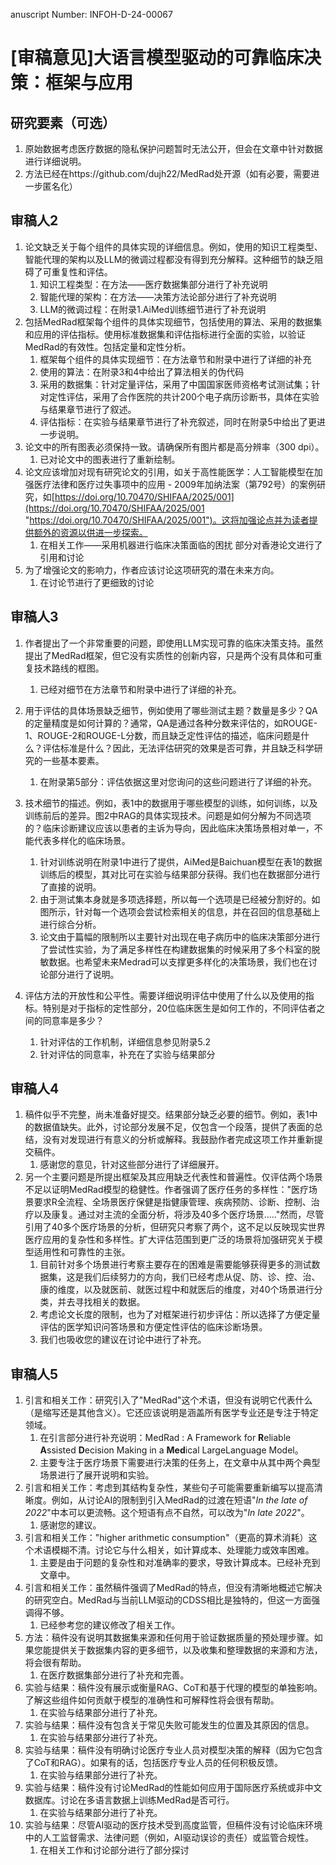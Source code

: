 anuscript Number: INFOH-D-24-00067  

# [审稿意见]大语言模型驱动的可靠临床决策：框架与应用

## 研究要素（可选）

1. 原始数据考虑医疗数据的隐私保护问题暂时无法公开，但会在文章中针对数据进行详细说明。
2. 方法已经在https://github.com/dujh22/MedRad处开源（如有必要，需要进一步匿名化）

## 审稿人2

1. 论文缺乏关于每个组件的具体实现的详细信息。例如，使用的知识工程类型、智能代理的架构以及LLM的微调过程都没有得到充分解释。这种细节的缺乏阻碍了可重复性和评估。
   1. 知识工程类型：在方法——医疗数据集部分进行了补充说明
   2. 智能代理的架构：在方法——决策方法论部分进行了补充说明
   3. LLM的微调过程：在附录1.AiMed训练细节进行了补充说明
2. 包括MedRad框架每个组件的具体实现细节，包括使用的算法、采用的数据集和应用的评估指标。使用标准数据集和评估指标进行全面的实验，以验证MedRad的有效性。包括定量和定性分析。
   1. 框架每个组件的具体实现细节：在方法章节和附录中进行了详细的补充
   2. 使用的算法：在附录3和4中给出了算法相关的伪代码
   3. 采用的数据集：针对定量评估，采用了中国国家医师资格考试测试集；针对定性评估，采用了合作医院的共计200个电子病历诊断书，具体在实验与结果章节进行了叙述。
   4. 评估指标：在实验与结果章节进行了补充叙述，同时在附录5中给出了更进一步说明。
3. 论文中的所有图表必须保持一致。请确保所有图片都是高分辨率（300 dpi）。
   1. 已对论文中的图表进行了重新绘制。
4. 论文应该增加对现有研究论文的引用，如关于高性能医学：人工智能模型在加强医疗法律和医疗过失事项中的应用 - 2009年加纳法案（第792号）的案例研究，如[https://doi.org/10.70470/SHIFAA/2025/001](https://doi.org/10.70470/SHIFAA/2025/001 "https://doi.org/10.70470/SHIFAA/2025/001")。这将加强论点并为读者提供额外的资源以供进一步探索。
   1. 在相关工作——采用机器进行临床决策面临的困扰 部分对香港论文进行了引用和讨论
5. 为了增强论文的影响力，作者应该讨论这项研究的潜在未来方向。
   1. 在讨论节进行了更细致的讨论

## 审稿人3

1. 作者提出了一个非常重要的问题，即使用LLM实现可靠的临床决策支持。虽然提出了MedRad框架，但它没有实质性的创新内容，只是两个没有具体和可重复技术路线的框图。

   1. 已经对细节在方法章节和附录中进行了详细的补充。
2. 用于评估的具体场景缺乏细节，例如使用了哪些测试主题？数量是多少？QA的定量精度是如何计算的？通常，QA是通过各种分数来评估的，如ROUGE-1、ROUGE-2和ROUGE-L分数，而且缺乏定性评估的描述，临床问题是什么？评估标准是什么？因此，无法评估研究的效果是否可靠，并且缺乏科学研究的一些基本要素。

   1. 在附录第5部分：评估依据这里对您询问的这些问题进行了详细的补充。
3. 技术细节的描述。例如，表1中的数据用于哪些模型的训练，如何训练，以及训练前后的差异。图2中RAG的具体实现技术。问题是如何分解为不同选项的？临床诊断建议应该以患者的主诉为导向，因此临床决策场景相对单一，不能代表多样化的临床场景。

   1. 针对训练说明在附录1中进行了提供，AiMed是Baichuan模型在表1的数据训练后的模型，其对比可在实验与结果部分获得。我们也在数据部分进行了直接的说明。
   2. 由于测试集本身就是多项选择题，所以每一个选项是已经被分割好的。如图所示，针对每一个选项会尝试检索相关的信息，并在召回的信息基础上进行综合分析。
   3. 论文由于篇幅的限制所以主要针对出现在电子病历中的临床决策部分进行了尝试性实验，为了满足多样性在构建数据集的时候采用了多个科室的脱敏数据。也希望未来Medrad可以支撑更多样化的决策场景，我们也在讨论部分进行了说明。
4. 评估方法的开放性和公平性。需要详细说明评估中使用了什么以及使用的指标。特别是对于指标的定性部分，20位临床医生是如何工作的，不同评估者之间的同意率是多少？

   1. 针对评估的工作机制，详细信息参见附录5.2
   2. 针对评估的同意率，补充在了实验与结果部分

## 审稿人4

1. 稿件似乎不完整，尚未准备好提交。结果部分缺乏必要的细节。例如，表1中的数据值缺失。此外，讨论部分发展不足，仅包含一个段落，提供了表面的总结，没有对发现进行有意义的分析或解释。我鼓励作者完成这项工作并重新提交稿件。
   1. 感谢您的意见，针对这些部分进行了详细展开。
2. 另一个主要问题是所提出框架及其应用缺乏代表性和普遍性。仅评估两个场景不足以证明MedRad模型的稳健性。作者强调了医疗任务的多样性："医疗场景要求R全流程、全场景医疗保健是指健康管理、疾病预防、诊断、控制、治疗以及康复。通过对主流的全面分析，将涉及40多个医疗场景….."然而，尽管引用了40多个医疗场景的分析，但研究只考察了两个，这不足以反映现实世界医疗应用的复杂性和多样性。扩大评估范围到更广泛的场景将加强研究关于模型适用性和可靠性的主张。
   1. 目前针对多个场景进行考察主要存在的困难是需要能够获得更多的测试数据集，这是我们后续努力的方向，我们已经考虑从促、防、诊、控、治、康的维度，以及就医前、就医过程中和就医后的维度，对40个场景进行分类，并去寻找相关的数据。
   2. 考虑论文长度的限制，也为了对框架进行初步评估：所以选择了方便定量评估的医学知识问答场景和方便定性评估的临床诊断场景。
   3. 我们也吸收您的建议在讨论中进行了补充。

## 审稿人5

1. 引言和相关工作：研究引入了"MedRad"这个术语，但没有说明它代表什么（是缩写还是其他含义）。它还应该说明是涵盖所有医学专业还是专注于特定领域。
   1. 在引言部分进行补充说明：MedRad : A Framework for **R**eliable **A**ssisted **D**ecision Making in a **Med**ical LargeLanguage Model。
   2. 主要专注于医疗场景下需要进行决策的任务上，在文章中从其中两个典型场景进行了展开说明和实验。
2. 引言和相关工作：考虑到其结构复杂性，某些句子可能需要重新编写以提高清晰度。例如，从讨论AI的限制到引入MedRad的过渡在短语"*In the late of 2022*"中本可以更流畅。这个短语有点不自然，可以改为"*In late 2022*"。
   1. 感谢您的建议。
3. 引言和相关工作："higher arithmetic consumption"（更高的算术消耗）这个术语模糊不清。讨论它与什么相关，如计算成本、处理能力或效率困难。
   1. 主要是由于问题的复杂性和对准确率的要求，导致计算成本。已经补充到文章中。
4. 引言和相关工作：虽然稿件强调了MedRad的特点，但没有清晰地概述它解决的研究空白。MedRad与当前LLM驱动的CDSS相比是独特的，但这一方面强调得不够。
   1. 已经参考您的建议修改了相关工作。
5. 方法：稿件没有说明其数据集来源和任何用于验证数据质量的预处理步骤。如果您能提供关于数据集内容的更多细节，以及收集和整理数据的来源和方法，将会很有帮助。
   1. 在医疗数据集部分进行了补充和完善。
6. 实验与结果：稿件没有展示或衡量RAG、CoT和基于代理的模型的单独影响。了解这些组件如何贡献于模型的准确性和可解释性将会很有帮助。
   1. 在实验与结果部分进行了补充。
7. 实验与结果：稿件没有包含关于常见失败可能发生的位置及其原因的信息。
   1. 在实验与结果部分进行了补充。
8. 实验与结果：稿件没有明确讨论医疗专业人员对模型决策的解释（因为它包含了CoT和RAG）。如果有的话，包括医疗专业人员的任何积极反馈。
   1. 在实验与结果部分进行了补充。
9. 实验与结果：稿件没有讨论MedRad的性能如何应用于国际医疗系统或非中文数据库。讨论在多语言数据上训练MedRad是否可行。
   1. 在实验与结果部分进行了补充。
10. 实验与结果：尽管AI驱动的医疗技术受到高度监管，但稿件没有讨论临床环境中的人工监督需求、法律问题（例如，AI驱动误诊的责任）或监管合规性。
    1. 在相关工作和讨论部分进行了部分探讨
